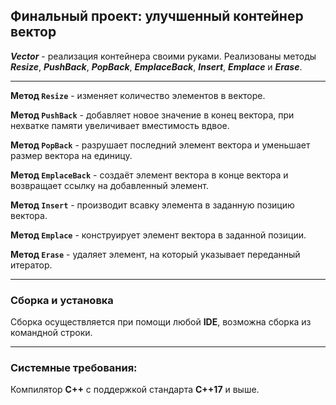 ## Финальный проект: улучшенный контейнер вектор

***Vector*** - реализация контейнера своими руками. Реализованы методы ***Resize***, ***PushBack***, ***PopBack***, ***EmplaceBack***, ***Insert***, ***Emplace*** и ***Erase***.
___
**Метод `Resize`** - изменяет количество элементов в векторе.

**Метод `PushBack`** - добавляет новое значение в конец вектора, при нехватке памяти увеличивает вместимость вдвое.

**Метод `PopBack`** - разрушает последний элемент вектора и уменьшает размер вектора на единицу.

**Метод `EmplaceBack`** - создаёт элемент вектора в конце вектора и возвращает ссылку на добавленный элемент.

**Метод `Insert`** - производит всавку элемента в заданную позицию вектора.

**Метод `Emplace`** - конструирует элемент вектора в заданной позиции.

**Метод `Erase`** - удаляет элемент, на который указывает переданный итератор.
___

### Сборка и установка

Сборка осуществляется при помощи любой **IDE**, возможна сборка из командной строки.
___
### Системные требования:
Компилятор **С++** с поддержкой стандарта **С++17** и выше.
